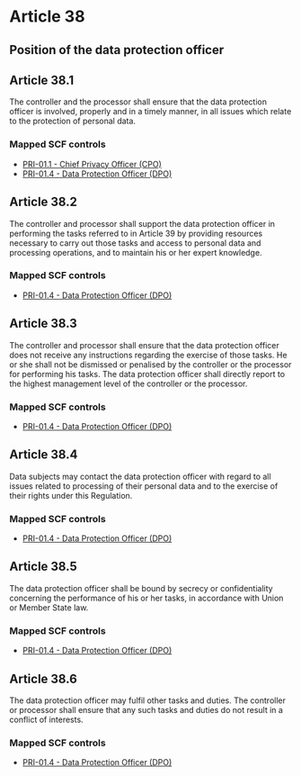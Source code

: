 # Article 38
## Position of the data protection officer

## Article 38.1
The controller and the processor shall ensure that the data protection officer is involved, properly and in a timely manner, in all issues which relate to the protection of personal data.

### Mapped SCF controls
- [PRI-01.1 - Chief Privacy Officer (CPO)](../scf/pri-011-chiefprivacyofficer(cpo).md)
- [PRI-01.4 - Data Protection Officer (DPO)](../scf/pri-014-dataprotectionofficer(dpo).md)
## Article 38.2
The controller and processor shall support the data protection officer in performing the tasks referred to in Article 39 by providing resources necessary to carry out those tasks and access to personal data and processing operations, and to maintain his or her expert knowledge.

### Mapped SCF controls
- [PRI-01.4 - Data Protection Officer (DPO)](../scf/pri-014-dataprotectionofficer(dpo).md)
## Article 38.3
The controller and processor shall ensure that the data protection officer does not receive any instructions regarding the exercise of those tasks. He or she shall not be dismissed or penalised by the controller or the processor for performing his tasks. The data protection officer shall directly report to the highest management level of the controller or the processor.

### Mapped SCF controls
- [PRI-01.4 - Data Protection Officer (DPO)](../scf/pri-014-dataprotectionofficer(dpo).md)
## Article 38.4
Data subjects may contact the data protection officer with regard to all issues related to processing of their personal data and to the exercise of their rights under this Regulation.

### Mapped SCF controls
- [PRI-01.4 - Data Protection Officer (DPO)](../scf/pri-014-dataprotectionofficer(dpo).md)
## Article 38.5
The data protection officer shall be bound by secrecy or confidentiality concerning the performance of his or her tasks, in accordance with Union or Member State law.

### Mapped SCF controls
- [PRI-01.4 - Data Protection Officer (DPO)](../scf/pri-014-dataprotectionofficer(dpo).md)
## Article 38.6
The data protection officer may fulfil other tasks and duties. The controller or processor shall ensure that any such tasks and duties do not result in a conflict of interests.

### Mapped SCF controls
- [PRI-01.4 - Data Protection Officer (DPO)](../scf/pri-014-dataprotectionofficer(dpo).md)